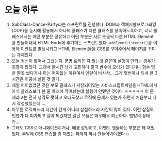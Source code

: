 # 오늘 하루

1. SubClass-Dance-Party라는 스프린트를 진행했다. DOM과 객체지향프로그래밍(OOP)를 동시에 활용해서 하나의 클래스가 다른 클래스를 상속하도록하고, 각각 클래스에서는 어떤 부분은 공유하고 어떤 부분은 서로 조금씩 다른 HTML Element를 만들어내서 HTML Body에 추가하는 스프린트였다. `addEventListener()`를 이용해 이벤트를 발생시키고 HTML Element들을 CSS를 꾸며주어서 페이지를 꾸미는 과제였다.
2. 오늘 정신이 없어서 그랬는지. 분명 로직은 다 맞는것 같은데 실행이 안되는 경우가 굉장히 많았다. 그래서 한시간 넘게 고민하다 결국 변수에 오타가 있다거나 함수 명을 잘못 썼다거나 하는 어이없는 이유여서 멘탈이 바사삭... 그게 몇번이나 되서 한 3시간은 허공에 날린 것 같다.
3. 제일 어이없었던 것은 부모 클래스가 저장되어있는 자바스크립트파일을 HTML에서 자식 클래스보다 한 줄 아래에 적어놨는데 실행이 안됐던 것이다 ㅋㅋㅋㅋㅋ 이 문제라고는 전혀 생각도 못하고 오타도찾고 로직에 문제가 있는가 하면서 처음부터 다시 작성했었는데..... 
4. 아무튼 로직짜느라 시간이 간게 아니라 삽질하느라 시간이 많이 갔다. 이런 삽질도 언젠가 다 피가되고 살이 되겠지만 일단 오늘은 매우매우 피곤하다. 멘탈의 상태가....
5. 그래도 CSS로 애니메이션주거나, 배경 삽입하고, 이벤트 핸들하는 부분은 꽤 재밌었다. 주말에 CSS 연습할 겸 재밌는 페이지 하나 만들어봐야겠다 🔥